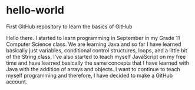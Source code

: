 # hello-world
First GitHub repository to learn the basics of GitHub

Hello there. I started to learn programming in September in my Grade 11 Computer Science class. We are learning Java and so far I have learned basically just variables, conditional control structures, loops, and a little bit of the String class. I've also started to teach myself JavaScript on my free time and have learned basically the same concepts that I have learned with Java with the addition of arrays and objects. I want to continue to teach myself programming and therefore, I have decided to make a GitHub account.
